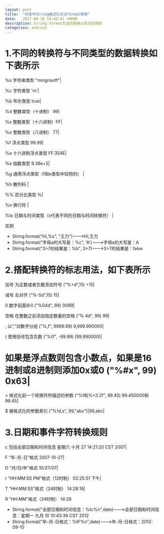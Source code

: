```yaml
---
layout: post
title:  "开发中String格式化方法format使用"
date:   2017-08-16 14:42:41 +0800
description: String.format方法的使用以及对应规则
categories: android
---
```

# 1.不同的转换符与不同类型的数据转换如下表所示

%s 字符串类型 "mingrisoft"|

%c 字符类型 'm'|

%b 布尔类型 true|

%d 整数类型（十进制） 99|

%x 整数类型（十六进制）FF|

%o 整数类型（八进制） 77|

%f 浮点类型 99.99|

%a 十六进制浮点类型 FF.35AE|

%e 指数类型 9.38e+5|

%g 通用浮点类型（f和e类型中较短的） |

%h 散列码 |

%% 百分比类型 ％|

%n 换行符 |

%tx 日期与时间类型（x代表不同的日期与时间转换符） |

实例
*  String.format("Hi,%s", "王力")--->Hi,王力 
*  String.format("字母a的大写是：%c", 'A')--->字母a的大写是：A 
*  String.format("3>7的结果是：%b", 3>7)--->3>7的结果是：false
# 2.搭配转换符的标志用法，如下表所示

加号 为正数或者负数添加符号 ("%+d",15) +15|

减号 左对齐 ("%-5d",15) 15|

0 数字前面补0 ("%04d", 99) 0099|

空格 在整数之前添加指定数量的空格 ("% 4d", 99)   99|

, 以“,”对数字分组 ("%,f", 9999.99) 9,999.990000|

( 使用括号包含负数 ("%(f", -99.99) (99.990000)|

# 如果是浮点数则包含小数点，如果是16进制或8进制则添加0x或0 ("%#x", 99) 0x63|

< 格式化前一个转换符所描述的参数 ("%f和%<3.2f", 99.45) 99.450000和99.45|

$ 被格式化的参数索引 ("%1$d,%2$s", 99,"abc")|99,abc|

# 3.日期和事件字符转换规则

c 包括全部日期和时间信息 星期六 十月 27 14:21:20 CST 2007|

F “年-月-日”格式 2007-10-27|

D “月/日/年”格式 10/27/07|

r “HH:MM:SS PM”格式（12时制） 02:25:51 下午|

T “HH:MM:SS”格式（24时制） 14:28:16|

R “HH:MM”格式（24时制） 14:28



* String.format("全部日期和时间信息：%tc%n",date)--->全部日期和时间信息：星期一 九月 10 10:43:36 CST 2012  
* String.format("年-月-日格式：%tF%n",date)--->年-月-日格式：2012-09-10  